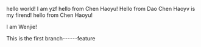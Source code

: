 hello world!
I am yzf
hello from Chen Haoyu!
Hello from Dao
Chen Haoyv is my firend!
hello from Chen Haoyu!





I am Wenjie!


This is the first branch------feature



